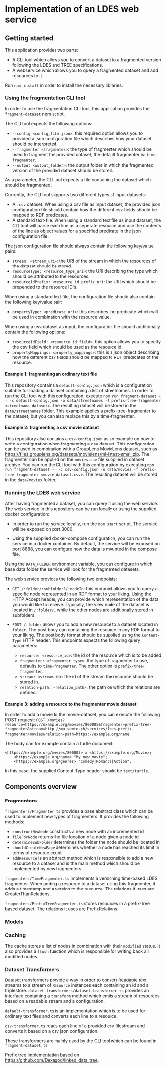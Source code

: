 # Implementation of an LDES web service

## Getting started

This application provides two parts:

-   A CLI tool which allows you to convert a dataset to a fragmented version following the LDES and TREE specifications.
-   A webservice which allows you to query a fragmented dataset and add resources to it.

Run `npm install` in order to install the necessary libraries.

### Using the fragmentation CLI tool

In order to use the fragmentation CLI tool, this application provides the `fragment-dataset` npm script.

The CLI tool expects the following options:

-   `--config <config_file.json>`: this required option allows you to provided a json configuration file which describes how your dataset should be interpreted.
-   `--fragmenter <fragmenter>`: the type of fragmenter which should be used to fragment the provided dataset, the default fragmenter is: `time-fragmenter`.
-   `--output <output_folder>`: the output folder in which the fragmented version of the provided dataset should be stored.

As a parameter, the CLI tool expects a file containing the dataset which should be fragmented.

Currently, the CLI tool supports two different types of input datasets:

-   A `.csv` dataset. When using a csv file as input dataset, the provided json configuration file should contain how the different csv fields should be mapped to RDF predicates.
-   A standard text-file. When using a standard text file as input dataset, the CLI tool will parse each line as a seperate resource and use the contents of the line as object values for a specified predicate in the json configuration file.

The json configuration file should always contain the following key/value pairs:

-   `stream: <stream_uri>`: the URI of the stream in which the resources of the dataset should be stored.
-   `resourceType: <resource_type_uri>`: the URI describing the type which should be attributed to the resources.
-   `resourceIdPrefix: <resource_id_prefix_uri`: the URI which should be prepended to the resource ID's.

When using a standard text file, the configuration file should also contain the following key/value pair:

-   `propertyType: <predicate_uri>`: this describes the predicate which will be used in combination with the resource value.

When using a csv dataset as input, the configuration file should additionally contain the following options:

-   `resourceIdField: <resource_id_field>`: this option allows you to specify the csv field which should be used as the resource id.
-   `propertyMappings: <property_mappings>`: this is a json object describing how the different csv fields should be mapped to RDF predicates of the resource.

#### Example 1: fragmenting an ordinary text file

This repository contains a `default-config.json` which is a configuration suitable for loading a dataset containing a list of streetnames. In order to run the CLI tool with this configuration, execute `npm run fragment-dataset -- -c default-config.json -o data/streetnames -f prefix-tree-fragmenter <streetname_dataset>`.
The resulting dataset will be stored in the `data/streetnames` folder. This example applies a prefix-tree-fragmenter to the dataset, but you can also replace this by a time-fragmenter.

#### Example 2: fragmenting a csv movie dataset

This repository also contains a `csv-config.json` as an example on how to write a configuration when fragmenting a csv dataset. This configuration can be used in combination with a GroupLens MovieLens dataset, such as https://files.grouplens.org/datasets/movielens/ml-latest-small.zip. The fragmenter can be applied on the `movies.csv` file supplied in dataset archive. You can run the CLI tool with this configuration by executing `npm run fragment-dataset -- -c csv-config.json -o data/movies -f prefix-tree-fragmenter <movie_dataset.csv>`. The resulting dataset will be stored in the `data/movies` folder.

### Running the LDES web service

After having fragmented a dataset, you can query it using the web service.
The web service in this repository can be run locally or using the supplied docker configuration:

-   In order to run the service locally, run the `npm start` script. The service will be exposed on port 3000.

-   Using the supplied docker-compose configuration, you can run the service in a docker container. By default, the service will be exposed on port 8888, you can configure how the data is mounted in the compose file.

Using the `DATA_FOLDER` environment variable, you can configure in which base data folder the service will look for the fragmented datasets.

The web service provides the following two endpoints:

-   `GET /:folder/:subfolder?/:nodeId`: this endpoint allows you to query a specific node represented in an RDF format to your liking. Using the HTTP Accept header, you can provide which representation of the data you would like to receive. Typically, the view node of the dataset is located in `/:folder/1` while the other nodes are additionally stored in subfolders.

-   `POST /:folder` allows you to add a new resource to a dataset located in `folder`. The post body can containing the resource in any RDF format to your liking. The post body format should be supplied using the `Content-Type` HTTP header. This endpoints expects the following query parameters:
    -   `resource: <resource_id>`: the id of the resource which is to be added
    -   `fragmenter: <fragmenter_type>`: the type of fragmenter to use, defaults to `time-fragmenter`. The other option is `prefix-tree-fragmenter`.
    -   `stream: <stream_id>`: the id of the stream the resource should be stored in.
    -   `relation-path: <relation_path>`: the path on which the relations are defined.

#### Example 3: adding a resource to the fragmenter movie dataset

In order to add a movie to the movie-dataset, you can execute the following POST request: `POST /movies?resource=https://example.org/movies/800005&fragmenter=prefix-tree-fragmenter&stream=http://mu.semte.ch/services/ldes-prefix-fragmenter/movies&relation-path=https://example.org/name`.

The body can for example contain a turtle document:

```.ttl
<https://example.org/movies/800005> a <https://example.org/Movie>;
    <https://example.org/name> "My new movie";
    <https://example.org/genres> "Comedy|Romance|Action".
```

In this case, the supplied Content-Type header should be `text/turtle`.

## Components overview

### Fragmenters

`fragmenters/Fragmenter.ts` provides a base abstract class which can be used to implement new types of fragmenters. It provides the following methods:

-   `constructNewNode` constructs a new node with an incremented id
-   `fileForNode` returns the file location of a node given a node id
-   `determineSubFolder` determines the folder the node should be located in
-   `shouldCreateNewPage` determines whether a node has reached its limit in terms of resource count
-   `addResource` is an abstract method which is responsible to add a new resource to a dataset and is the main method which should be implemented by new fragmenters.

`fragmenters/TimeFragmenter.ts` implements a versioning time-based LDES fragmenter. When adding a resource to a dataset using this fragmenter, it adds a timestamp and a version to the resource. The relations it uses are GreaterThanRelations.

`fragmenters/PrefixTreeFragmenter.ts` stores resources in a prefix-tree based dataset. The relations it uses are PrefixRelations.

### Models

### Caching

The cache stores a list of nodes in combination with their `modified` status. It also provides a `flush` function which is responsible for writing back all modified nodes.

### Dataset Transformers

Dataset transformers provide a way in order to convert Readable text streams to a stream of `Resource` instances each containing an id and a triplestore. `dataset-transformers/dataset-transformer.ts` provides an interface containing a `transform` method which emits a stream of resources based on a readable stream and a configuration.

`default-transformer.ts` is an implementation which is to be used for ordinary text files and converts each line to a resource.

`csv-transformer.ts` reads each line of a provided csv filestream and converts it based on a csv json configuration.

These transformers are mainly used by the CLI tool which can be found in `fragment-dataset.ts`

Prefix tree implementation based on https://github.com/Dexagod/linked_data_tree.
